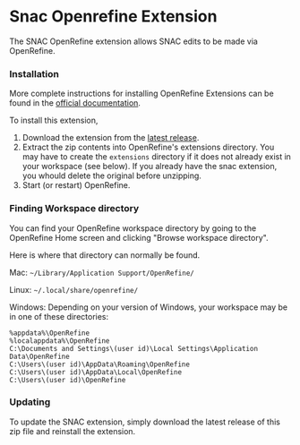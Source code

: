 # Snac Openrefine Extension
The SNAC OpenRefine extension allows SNAC edits to be made via OpenRefine.


### Installation
More complete instructions for installing OpenRefine Extensions can be found in the [official documentation](https://docs.openrefine.org/manual/installing/#installing-extensions).

To install this extension,
1. Download the extension from the [latest release](https://github.com/snac-cooperative/snac-openrefine-extension/releases/latest).
2. Extract the zip contents into OpenRefine's extensions directory.  You may have to create the `extensions` directory if it does not already exist in your workspace (see below).  If you already have the snac extension, you whould delete the original before unzipping.
3. Start (or restart) OpenRefine.

### Finding Workspace directory
You can find your OpenRefine workspace directory by going to the OpenRefine Home screen and clicking "Browse workspace directory".

Here is where that directory can normally be found.

Mac:  `~/Library/Application Support/OpenRefine/`

Linux:  `~/.local/share/openrefine/`

Windows: Depending on your version of Windows, your workspace may be in one of these directories:
```
%appdata%\OpenRefine
%localappdata%\OpenRefine
C:\Documents and Settings\(user id)\Local Settings\Application Data\OpenRefine
C:\Users\(user id)\AppData\Roaming\OpenRefine
C:\Users\(user id)\AppData\Local\OpenRefine
C:\Users\(user id)\OpenRefine
```

### Updating
To update the SNAC extension, simply download the latest release of this zip file and reinstall the extension.

